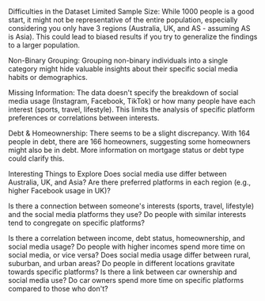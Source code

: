 Difficulties in the Dataset
Limited Sample Size:  While 1000 people is a good start, it might not be representative of the entire population, especially considering you only have 3 regions (Australia, UK, and AS - assuming AS is Asia). This could lead to biased results if you try to generalize the findings to a larger population.

Non-Binary Grouping: Grouping non-binary individuals into a single category might hide valuable insights about their specific social media habits or demographics.

Missing Information: The data doesn't specify the breakdown of social media usage (Instagram, Facebook, TikTok) or how many people have each interest (sports, travel, lifestyle). This limits the analysis of specific platform preferences or correlations between interests.

Debt & Homeownership: There seems to be a slight discrepancy. With 164 people in debt, there are 166 homeowners, suggesting some homeowners might also be in debt. More information on mortgage status or debt type could clarify this.

Interesting Things to Explore
Does social media use differ between Australia, UK, and Asia? Are there preferred platforms in each region (e.g., higher Facebook usage in UK)?

Is there a connection between someone's interests (sports, travel, lifestyle) and the social media platforms they use? Do people with similar interests tend to congregate on specific platforms?

Is there a correlation between income, debt status, homeownership, and social media usage? Do people with higher incomes spend more time on social media, or vice versa?
Does social media usage differ between rural, suburban, and urban areas?  Do people in different locations gravitate towards specific platforms?
Is there a link between car ownership and social media use? Do car owners spend more time on specific platforms compared to those who don't?
